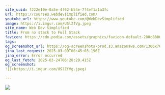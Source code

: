 ```yaml
---
site_uuid: f222e10e-0a5e-4f62-b54e-7f4ef1a1a3fc
url: https://courses.webdevsimplified.com/
youtube_url: https://www.youtube.com/@WebDevSimplified
image: https://i.imgur.com/USlZfVg.jpeg
site_name: Web Dev Simplified
title: From no stack to Full Stack
favicon: https://cdn.podia.com/assets/graphics/favicon-default-280c8806cb7f825b1487cbfaf3a6c2b1b5e0557e157241a49a95db1764feb6fb.png
tags: 
og_screenshot_url: https://og-screenshots-prod.s3.amazonaws.com/1366x768/80/false/15cab526471955ea72b77d16c04cfd57cb0cdea5b39662e584e6e9c2cde91427.jpeg
jina_last_request: 2025-03-09T06:45:03.196Z
jina_error: Error occurred
og_last_fetch: 2025-03-24T06:28:29.415Z
og_screenshot: 
![](https://i.imgur.com/USlZfVg.jpeg)

---
```


![](https://i.imgur.com/USlZfVg.jpeg)
